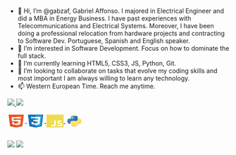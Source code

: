 - 👋 Hi, I’m @gabzaf, Gabriel Affonso. I majored in Electrical Engineer and did a MBA in Energy Business. 
I have past experiences with Telecommunications and Electrical Systems. Moreover, I have been doing a professional relocation from hardware projects and contracting to Software Dev.
Portuguese, Spanish and English speaker.
- 👀 I’m interested in Software Development. Focus on how to dominate the full stack.
- 🌱 I’m currently learning HTML5, CSS3, JS, Python, Git. 
- 💞️ I’m looking to collaborate on tasks that evolve my coding skills and most important I am always willing to learn any technology. 
- 📫 Western European Time. Reach me anytime.

<div>
  <a href="https://github.com/gabzaf">
  <img height="180em" src="https://github-readme-stats.vercel.app/api?username=gabzaf&show_icons=true&theme=light&include_all_commits=true&count_private=true"/>
  <img height="180em" src="https://github-readme-stats.vercel.app/api/top-langs/?username=gabzaf&layout=compact&langs_count=16&theme=light"/>
</div>
  
<div style="display: inline_block"><br>
  <img align="center" alt="Gab-HTML" height="30" width="40" src="https://raw.githubusercontent.com/devicons/devicon/master/icons/html5/html5-original.svg">
  <img align="center" alt="Gab-CSSL" height="30" width="40" src="https://raw.githubusercontent.com/devicons/devicon/master/icons/css3/css3-original.svg">
  <img align="center" alt="Gab-JS" height="30" width="40" src="https://raw.githubusercontent.com/devicons/devicon/master/icons/javascript/javascript-plain.svg">
  <img align="center" alt="Gab-Python" height="30" width="40" src="https://raw.githubusercontent.com/devicons/devicon/master/icons/python/python-original.svg">
</div>
  
##
  
<div>
  <a href="https://www.linkedin.com/in/gabriel-affonso-0090b836/" target="_blank"><img src="https://img.shields.io/badge/-Linkedin-%230077B5?style=for-the-badge&logo=linkedin&logoColor=white" target="_blank"></a>
  <a href="mailto:gabriel.affonsoo@gmail.com"><img src="https://img.shields.io/badge/Gmail-D14836?style=for-the-badge&logo=gmail&logoColor=white"></a>
</div>

<!---
gabzaf/gabzaf is a ✨ special ✨ repository because its `README.md` (this file) appears on your GitHub profile.
You can click the Preview link to take a look at your changes.
--->
